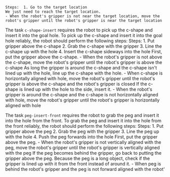 
    Steps:  1. Go to the target location
    We just need to reach the target location.
    - When the robot's gripper is not near the target location, move the robot's gripper until the robot's gripper is near the target location

The task `c-shape-insert` requires the robot to pick up the c-shape and insert it into the goal hole.
To pick up the c-shape and insert it into the goal hole reliably, the robot should perform the following steps:
    Steps:  1. Put gripper above the c-shape  2. Grab the c-shape with the gripper  3. Line the c-shape up with the hole  4. Insert the c-shape sideways into the hole
    First, put the gripper above the c-shape.
    - When the robot's gripper is not above the c-shape, move the robot's gripper until the robot's gripper is above the c-shape
    As long the gripper is around the c-shape and the c-shape isn't lined up with the hole, line up the c-shape with the hole.
    - When c-shape is horizontally aligned with hole, move the robot's gripper until the robot's gripper is above the c-shape and the robot's gripper is closed
    If the c-shape is lined up with the hole to the side, insert it.
    - When the robot's gripper is around the c-shape and the c-shape is not horizontally aligned with hole, move the robot's gripper until the robot's gripper is horizontally aligned with hole

The task `peg-insert-front` requires the robot to grab the peg and insert it into the hole from the front.
To grab the peg and insert it into the hole from the front reliably, the robot should perform the following steps:
    Steps:  1. Put gripper above the peg  2. Grab the peg with the gripper  3. Line the peg up with the hole  4. Push the peg forwards into the hole
    First, put the gripper above the peg.
    - When the robot's gripper is not vertically aligned with the peg, move the robot's gripper until the robot's gripper is vertically aligned with the peg
    If the peg becomes behind the gripper, go back to putting the gripper above the peg. Because the peg is a long object, check if the gripper is lined up with it from the front instead of around it.
    - When peg is behind the robot's gripper and the peg is not forward aligned with the robot'